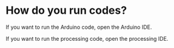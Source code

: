 # How do you run codes?
If you want to run the Arduino code, open the Arduino IDE.

If you want to run the processing code, open the processing IDE.
